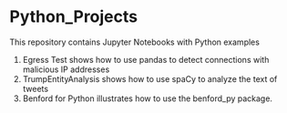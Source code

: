 # Python_Projects 
This repository contains Jupyter Notebooks with Python examples


1. Egress Test shows how to use pandas to detect connections with malicious IP addresses
2. TrumpEntityAnalysis shows how to use spaCy to analyze the text of tweets
3.  Benford for Python illustrates how to use the benford_py package.

